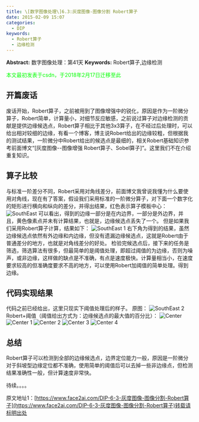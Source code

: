 ```yaml
---
title: \[数字图像处理\]6.3:灰度图像-图像分割 Robert算子
date: 2015-02-09 15:07
categories:
  - DIP
keywords:
  - Robert算子
  - 边缘检测
---
```

**Abstract:** 数字图像处理：第41天
**Keywords:** Robert算子,边缘检测
<!--more-->
<font color="00FF00">本文最初发表于csdn，于2018年2月17日迁移至此</font>
## 开篇废话
废话开始，Robert算子，之前被用到了图像增强中的锐化，原因是作为一阶微分算子，Robert简单，计算量小，对细节反应敏感，之前说过算子对边缘检测的贡献是提供边缘候选点，Robert算子相比于其他3x3算子，在不经过后处理时，可以给出相对较细的边缘，有看一个博客，博主说Robert给出的边缘较粗，但根据我的测试结果，一阶微分中Robert给出的候选点是最细的，相关Robert基础知识参考前面博文“[灰度图像--图像增强 Robert算子、Sobel算子]”。这里我们不在介绍重复知识。
## 算子比较
与标准一阶差分不同，Robert采用对角线差分，前面博文我曾说我懂为什么要使用对角线，现在有了答案，假设我们采用标准的一阶微分算子，对下面一个数字化的矩形进行横向和纵向的差分，并得出结果，红色表示算子模板中心：
![SouthEast][]
可以看出，得到的边缘一部分是在内边界，一部分是外边界，并且，黄色像素点并未有计算结果，也就是，边缘候选点丢失了一个。
但是如果我们采用Robert算子计算，结果如下：
![SouthEast 1][]
右下角为得到的结果，虽然边缘候选点依然有外边缘和内边缘，但没有遗漏边缘候选点，这就是Robert由于普通差分的地方，也就是对角线差分的好处。
检验完候选点后，接下来的任务是筛选，筛选算法有很多，但最简单的是阈值处理，即超过阈值的为边缘，否则为噪声，或非边缘，这样做的缺点是不准确，有点是速度极快。计算量相当小，在速度要求较高的但准确度要求不高的地方，可以使用Robert加阈值的简单处理。得到边缘。
## 代码实现结果
代码之前已经给出，这里只现实下阈值处理后的样子。
原图：
![SouthEast 2][]
Robert+阈值（阈值给出方式为：边缘候选点的最大值的百分比）：
![Center][]
![Center 1][]
![Center 2][]
![Center 3][]
![Center 4][]
## 总结
Robert算子可以检测到全部的边缘候选点，边界定位能力一般，原因是一阶微分对于斜坡型边缘定位都不准确，使用简单的阈值后可以去掉一些非边缘点，但检测结果准确性一般，但计算速度非常快。

待续。。。。



[SouthEast]: https://tony4ai-1251394096.cos.ap-hongkong.myqcloud.com/blog_images/DIP-6-3-灰度图像-图像分割-Robert算子/20150209144156102.png
[SouthEast 1]: https://tony4ai-1251394096.cos.ap-hongkong.myqcloud.com/blog_images/DIP-6-3-灰度图像-图像分割-Robert算子/20150209144346238.png
[SouthEast 2]: https://tony4ai-1251394096.cos.ap-hongkong.myqcloud.com/blog_images/DIP-6-3-灰度图像-图像分割-Robert算子/20150209150136540.png
[Center]: https://tony4ai-1251394096.cos.ap-hongkong.myqcloud.com/blog_images/DIP-6-3-灰度图像-图像分割-Robert算子/20150209150250596.png
[Center 1]: https://tony4ai-1251394096.cos.ap-hongkong.myqcloud.com/blog_images/DIP-6-3-灰度图像-图像分割-Robert算子/20150209150302546.png
[Center 2]: https://tony4ai-1251394096.cos.ap-hongkong.myqcloud.com/blog_images/DIP-6-3-灰度图像-图像分割-Robert算子/20150209150311142.png
[Center 3]: https://tony4ai-1251394096.cos.ap-hongkong.myqcloud.com/blog_images/DIP-6-3-灰度图像-图像分割-Robert算子/20150209150322449.png
[Center 4]: https://tony4ai-1251394096.cos.ap-hongkong.myqcloud.com/blog_images/DIP-6-3-灰度图像-图像分割-Robert算子/20150209150329641.png





原文地址1：[https://www.face2ai.com/DIP-6-3-灰度图像-图像分割-Robert算子](https://www.face2ai.com/DIP-6-3-灰度图像-图像分割-Robert算子)转载请标明出处
